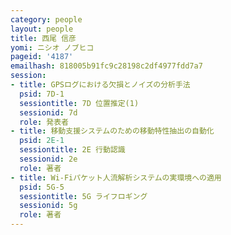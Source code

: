 ```yaml
---
category: people
layout: people
title: 西尾 信彦
yomi: ニシオ ノブヒコ
pageid: '4187'
emailhash: 818005b91fc9c28198c2df4977fdd7a7
session:
- title: GPSログにおける欠損とノイズの分析手法
  psid: 7D-1
  sessiontitle: 7D 位置推定(1)
  sessionid: 7d
  role: 発表者
- title: 移動支援システムのための移動特性抽出の自動化
  psid: 2E-1
  sessiontitle: 2E 行動認識
  sessionid: 2e
  role: 著者
- title: Wi-Fiパケット人流解析システムの実環境への適用
  psid: 5G-5
  sessiontitle: 5G ライフロギング
  sessionid: 5g
  role: 著者
---
```

